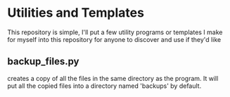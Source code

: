 # Utilities and Templates
This repository is simple, I'll put a few utility programs or templates I make for myself into this repository for anyone to discover and use if they'd like


## backup_files.py
creates a copy of all the files in the same directory as the program. It will put all the copied files into a directory named 'backups' by default.
